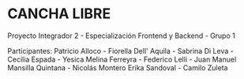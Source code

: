 # CANCHA LIBRE
Proyecto Integrador 2 - Especialización Frontend y Backend - Grupo 1

Participantes: Patricio Alloco - Fiorella Dell' Aquila - Sabrina Di Leva - Cecilia Espada - Yesica Melina Ferreyra - Federico Lelli - Juan Manuel Mansilla Quintana - Nicolás Montero Erika Sandoval - Camilo Zuleta
